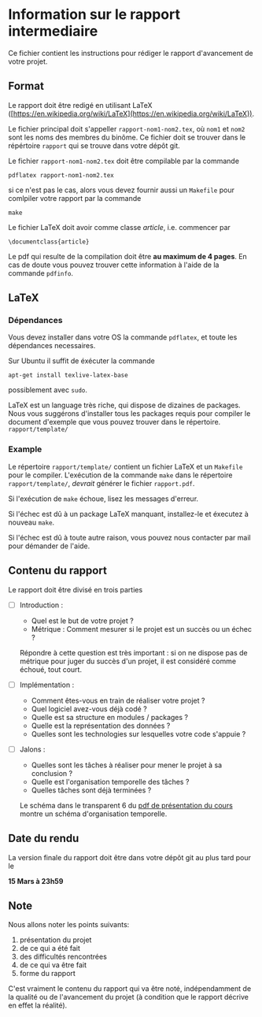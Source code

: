 # Information sur le rapport intermediaire

Ce fichier contient les instructions pour rédiger
le rapport d'avancement de votre projet.


## Format

Le rapport doit être redigé en utilisant LaTeX ([https://en.wikipedia.org/wiki/LaTeX](https://en.wikipedia.org/wiki/LaTeX)).

Le fichier principal doit s'appeller `rapport-nom1-nom2.tex`,
où `nom1` et `nom2` sont les noms des membres du binôme.
Ce fichier doit se trouver dans le répértoire 
`rapport`
qui se trouve dans votre dépôt git.

Le fichier `rapport-nom1-nom2.tex` doit être compilable
par la commande 

```
pdflatex rapport-nom1-nom2.tex
```

si ce n'est pas le cas, alors vous devez fournir aussi
un `Makefile` pour comlpiler votre rapport par la commande

```
make
```

Le fichier LaTeX doit avoir comme classe _article_, i.e.
commencer par

```
\documentclass{article}
```

Le pdf qui resulte de la compilation doit être __au maximum de 4 pages__.
En cas de doute vous pouvez trouver cette information à l'aide 
de la commande `pdfinfo`.


## LaTeX

### Dépendances

Vous devez installer dans votre OS la commande `pdflatex`,
et toute les dépendances necessaires.

Sur Ubuntu il suffit de éxécuter la commande

```
apt-get install texlive-latex-base
```

possiblement avec `sudo`.

LaTeX est un language très riche, qui dispose de  dizaines de packages.
Nous vous suggérons d'installer tous les packages requis pour compiler le document d'exemple que vous pouvez trouver dans le répertoire.
`rapport/template/`

### Example

Le répertoire `rapport/template/` contient un fichier LaTeX
et un `Makefile` pour le compiler.
L'exécution de la commande `make` dans le répertoire `rapport/template/`,
_devrait_ générer le fichier `rapport.pdf`.

Si l'exécution de `make` échoue, lisez les messages d'erreur.

Si l'échec est dû à un package LaTeX manquant,
installez-le et éxecutez à nouveau `make`.

Si l'échec est dû à toute autre raison,
vous pouvez nous contacter par mail pour
démander de l'aide.



## Contenu du rapport

Le rapport doit être divisé en trois parties

- [ ] Introduction :

  - Quel est le but de votre projet ? 
  - Métrique :
  Comment mesurer si le projet est un succès ou un échec ?
  
  Répondre à cette question est très important :
  si on ne dispose pas de métrique pour juger
  du succès d'un projet, il est considéré comme échoué, tout court.

- [ ] Implémentation :

  - Comment êtes-vous en train de réaliser votre projet ?
  - Quel logiciel avez-vous déjà codé ?
  - Quelle est sa structure en modules / packages ?
  - Quelle est la représentation des données ?
  - Quelles sont les technologies sur lesquelles votre code s'appuie ?
  
- [ ] Jalons :
  - Quelles sont les tâches à réaliser pour mener le projet à sa conclusion ?
  - Quelle est l'organisation temporelle des tâches ?
  - Quelles tâches sont déjà terminées ?
  
  Le schéma dans le transparent 6 du [pdf de présentation du cours](https://www.irif.fr/~gio/teaching/2024-25/pprog/presentation-2425.pdf)
  montre un schéma d'organisation temporelle.



## Date du rendu

La version finale du rapport doit être dans votre dépôt git
au plus tard pour le

__15 Mars à 23h59__


## Note

Nous allons noter les points suivants:

1. présentation du projet
1. de ce qui a été fait
1. des difficultés rencontrées
1. de ce qui va être fait
1. forme du rapport

C'est vraiment le contenu du rapport qui va être noté, indépendamment de la qualité ou de l'avancement du projet
(à condition que le rapport décrive en effet la réalité).

